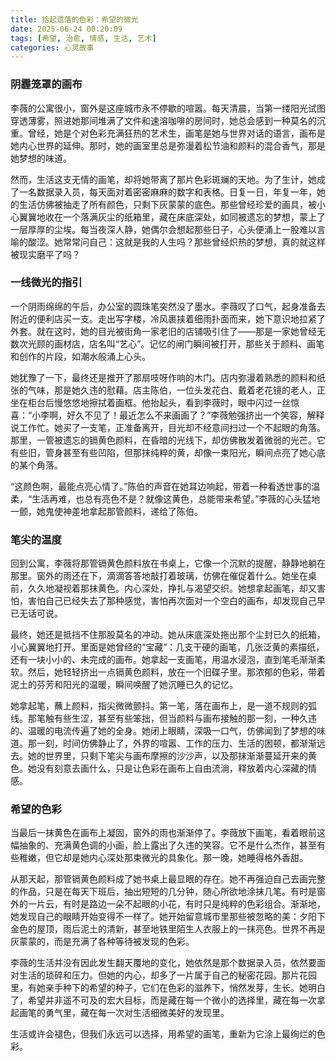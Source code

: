 ```yaml
---
title: 拾起遗落的色彩：希望的微光
date: 2025-06-24 00:20:09
tags: [希望, 治愈, 情感, 生活, 艺术]
categories: 心灵故事
---
```


### 阴霾笼罩的画布

李薇的公寓很小，窗外是这座城市永不停歇的喧嚣。每天清晨，当第一缕阳光试图穿透薄雾，照进她那间堆满了文件和速溶咖啡的房间时，她总会感到一种莫名的沉重。曾经，她是个对色彩充满狂热的艺术生，画笔是她与世界对话的语言，画布是她内心世界的延伸。那时，她的画室里总是弥漫着松节油和颜料的混合香气，那是她梦想的味道。

然而，生活这支无情的画笔，却将她带离了那片色彩斑斓的天地。为了生计，她成了一名数据录入员，每天面对着密密麻麻的数字和表格。日复一日，年复一年，她的生活仿佛被抽走了所有颜色，只剩下灰蒙蒙的底色。那些曾经珍爱的画具，被小心翼翼地收在一个落满灰尘的纸箱里，藏在床底深处，如同被遗忘的梦想，蒙上了一层厚厚的尘埃。每当夜深人静，她偶尔会想起那些日子，心头便涌上一股难以言喻的酸涩。她常常问自己：这就是我的人生吗？那些曾经炽热的梦想，真的就这样被现实磨平了吗？

### 一线微光的指引

一个阴雨绵绵的午后，办公室的圆珠笔突然没了墨水。李薇叹了口气，起身准备去附近的便利店买一支。走出写字楼，冷风裹挟着细雨扑面而来，她下意识地拉紧了外套。就在这时，她的目光被街角一家老旧的店铺吸引住了——那是一家她曾经无数次光顾的画材店，店名叫“艺心”。记忆的闸门瞬间被打开，那些关于颜料、画笔和创作的片段，如潮水般涌上心头。

她犹豫了一下，最终还是推开了那扇吱呀作响的木门。店内弥漫着熟悉的颜料和纸张的气味，那是她久违的慰藉。店主陈伯，一位头发花白、戴着老花镜的老人，正坐在柜台后慢悠悠地擦拭着画框。他抬起头，看到李薇时，眼中闪过一丝惊喜：“小李啊，好久不见了！最近怎么不来画画了？”李薇勉强挤出一个笑容，解释说工作忙。她买了一支笔，正准备离开，目光却不经意间扫过一个不起眼的角落。那里，一管被遗忘的镉黄色颜料，在昏暗的光线下，却仿佛散发着微弱的光芒。它有些旧，管身甚至有些凹陷，但那抹纯粹的黄，却像一束阳光，瞬间点亮了她心底的某个角落。

“这颜色啊，最能点亮心情了。”陈伯的声音在她耳边响起，带着一种看透世事的温柔，“生活再难，也总有亮色不是？就像这黄色，总能带来希望。”李薇的心头猛地一颤，她鬼使神差地拿起那管颜料，递给了陈伯。

### 笔尖的温度

回到公寓，李薇将那管镉黄色颜料放在书桌上，它像一个沉默的提醒，静静地躺在那里。窗外的雨还在下，滴滴答答地敲打着玻璃，仿佛在催促着什么。她坐在桌前，久久地凝视着那抹黄色。内心深处，挣扎与渴望交织。她想拿起画笔，却又害怕，害怕自己已经失去了那种感觉，害怕再次面对一个空白的画布，却发现自己早已无话可说。

最终，她还是抵挡不住那股莫名的冲动。她从床底深处拖出那个尘封已久的纸箱，小心翼翼地打开。里面是她曾经的“宝藏”：几支干硬的画笔，几张泛黄的素描纸，还有一块小小的、未完成的画布。她拿起一支画笔，用温水浸泡，直到笔毛渐渐柔软。然后，她轻轻挤出一点镉黄色颜料，放在一个旧碟子里。那浓郁的色彩，带着泥土的芬芳和阳光的温暖，瞬间唤醒了她沉睡已久的记忆。

她拿起笔，蘸上颜料，指尖微微颤抖。第一笔，落在画布上，是一道不规则的弧线。那笔触有些生涩，甚至有些笨拙，但当颜料与画布接触的那一刻，一种久违的、温暖的电流传遍了她的全身。她闭上眼睛，深吸一口气，仿佛闻到了梦想的味道。那一刻，时间仿佛静止了，外界的喧嚣、工作的压力、生活的困顿，都渐渐远去。她的世界里，只剩下笔尖与画布摩擦的沙沙声，以及那抹渐渐蔓延开来的黄色。她没有刻意去画什么，只是让色彩在画布上自由流淌，释放着内心深藏的情感。

### 希望的色彩

当最后一抹黄色在画布上凝固，窗外的雨也渐渐停了。李薇放下画笔，看着眼前这幅抽象的、充满黄色调的小画，脸上露出了久违的笑容。它不是什么杰作，甚至有些稚嫩，但它却是她内心深处那束微光的具象化。那一晚，她睡得格外香甜。

从那天起，那管镉黄色颜料成了她书桌上最显眼的存在。她不再强迫自己去画完整的作品，只是在每天下班后，抽出短短的几分钟，随心所欲地涂抹几笔。有时是窗外的一片云，有时是路边一朵不起眼的小花，有时只是纯粹的色彩组合。渐渐地，她发现自己的眼睛开始变得不一样了。她开始留意城市里那些被忽略的美：夕阳下金色的屋顶，雨后泥土的清新，甚至地铁里陌生人衣服上的一抹亮色。世界不再是灰蒙蒙的，而是充满了各种等待被发现的色彩。

李薇的生活并没有因此发生翻天覆地的变化，她依然是那个数据录入员，依然要面对生活的琐碎和压力。但她的内心，却多了一片属于自己的秘密花园。那片花园里，有她亲手种下的希望的种子，它们在色彩的滋养下，悄然发芽，生长。她明白了，希望并非遥不可及的宏大目标，而是藏在每一个微小的选择里，藏在每一次拿起画笔的勇气里，藏在每一次对生活细微美好的发现里。

生活或许会褪色，但我们永远可以选择，用希望的画笔，重新为它涂上最绚烂的色彩。